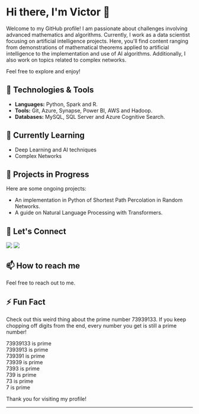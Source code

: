 # Hi there, I'm Victor 👋

Welcome to my GitHub profile! I am passionate about challenges involving advanced mathematics and algorithms. Currently, I work as a data scientist focusing on artificial intelligence projects. Here, you'll find content ranging from demonstrations of mathematical theorems applied to artificial intelligence to the implementation and use of AI algorithms. Additionally, I also work on topics related to complex networks.


Feel free to explore and enjoy!

## 🔧 Technologies & Tools

- **Languages:** Python, Spark and R.
- **Tools:** Git, Azure, Synapse, Power BI, AWS and Hadoop.
- **Databases:** MySQL, SQL Server and Azure Cognitive Search.


## 🌱 Currently Learning

- Deep Learning and AI techniques
- Complex Networks

## 🚀 Projects in Progress  

Here are some ongoing projects:  

- An implementation in Python of Shortest Path Percolation in Random Networks.  
- A guide on Natural Language Processing with Transformers.  


## 💬 Let's Connect

<div> 
  <a href="https://www.linkedin.com/in/victor-hugo-francheto/" target="_blank"><img src="https://img.shields.io/badge/-LinkedIn-%230077B5?style=for-the-badge&logo=linkedin&logoColor=white" target="_blank"></a> 
  <a href="https://medium.com/@victor.h.f.francheto" target="_blank"><img src="https://img.shields.io/badge/-Medium-%2312100E?style=for-the-badge&logo=medium&logoColor=white" target="_blank"></a> 
</div>



## 📫 How to reach me

Feel free to reach out to me.

## ⚡ Fun Fact

Check out this weird thing about the prime number 73939133. If you keep chopping off digits from the end, every number you get is still a prime number!

73939133 is prime  
7393913 is prime  
739391 is prime  
73939 is prime  
7393 is prime  
739 is prime  
73 is prime  
7 is prime

Thank you for visiting my profile!

---
